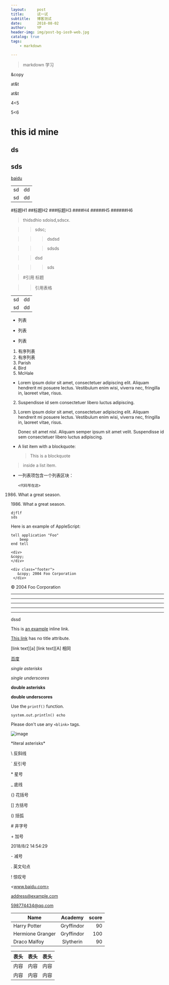 ```yaml
---
layout:     post
title:      试一试
subtitle:   博客测试
date:       2018-08-02
author:     YP
header-img: img/post-bg-ios9-web.jpg
catalog: true
tags:
    - markdown

---
```


>markdown 学习

&copy

at&t

at&amp;t

4<5

5&lt;6

this id mine
=============
ds
---
sds
---
<a href="www.baidu.com">baidu</a>
<table>
<tr>
<td>sd</td>
<td>dd</td>
</tr>
<tr>
<td>sd</td>
<td>dd</td>
</tr>
</table>

#标题H1
##标题H2
###标题H3
####H4
#####H5
######H6

>thidsdhio sdoisd,sdscx.

>>sdsc;

>>>dsdsd

>>>sdsds

>>dsd

>>>sds

>#引用 标题

>>引用表格
<table>
 <tr>
 <td>sd</td>
 <td>dd</td>
 </tr>
 <tr>
 <td>sd</td>
 <td>dd</td>
 </tr>
 </table>
 
 
 * 列表
 + 列表
 - 列表
 
 1. 有序列表
 2. 有序列表
 1. Parish
 5.  Bird
 9. McHale
 
 *   Lorem ipsum dolor sit amet, consectetuer adipiscing elit.
     Aliquam hendrerit mi posuere lectus. Vestibulum enim wisi,
     viverra nec, fringilla in, laoreet vitae, risus.
 2.  Suspendisse id sem consectetuer libero luctus adipiscing.  
 
 1.  Lorem ipsum dolor sit amet, consectetuer adipiscing elit.
 Aliquam hendrerit mi posuere lectus. Vestibulum enim wisi,
 viverra nec, fringilla in, laoreet vitae, risus.
 
     Donec sit amet nisl. Aliquam semper ipsum sit amet velit.
 Suspendisse id sem consectetuer libero luctus adipiscing.
 
 *   A list item with a blockquote:
 
     > This is a blockquote
> inside a list item.

*   一列表项包含一个列表区块：

        <代码写在这>
1986. What a great season.

1986\. What a great season.

    djflf
    sds
    
Here is an example of AppleScript:

    tell application "Foo"
        beep
    end tell

    <div>
    &copy;
    </div>

    <div class="footer">
       &copy; 2004 Foo Corporation
     </div>

<div class="footer">
  &copy; 2004 Foo Corporation
</div>

* * *

***

*****

- - -

---------------------------------------

dssd

This is [an example](http://example.com/ "Title") inline link.

[This link](http://example.net/) has no title attribute.

[link text][a]
[link text][A]
相同

[百度](www.baidu.com "百度")

*single asterisks*

_single underscores_

**double asterisks**

__double underscores__

Use the `printf()` function.

` system.out.println() echo `

Please don't use any `<blink>` tags.

![image](/path.jpg "image")

\*literal asterisks\*

\\   反斜线

\`   反引号

\*   星号

\_   底线

\{}  花括号

\[]  方括号

\()  括弧

\#   井字号

\+   加号

2018/8/2 14:54:29 

\-   减号

\.   英文句点

\!   惊叹号


<www.baidu.com>

<address@example.com>

<598774434@qq.com>

| Name | Academy | score | 
| - | :-: | -: | 
| Harry Potter | Gryffindor| 90 | 
| Hermione Granger | Gryffindor | 100 | 
| Draco Malfoy | Slytherin | 90 |

表头|表头|表头
---|:--:|---:
内容|内容|内容
内容|内容|内容

